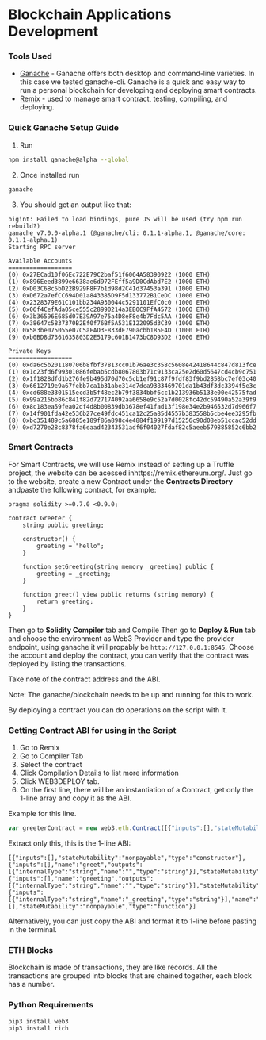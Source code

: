 # Blockchain Applications Development

### Tools Used
* [Ganache](https://github.com/trufflesuite/ganache) - Ganache offers both desktop and command-line varieties. In this case we tested ganache-cli. Ganache is a quick and easy way to run a personal blockchain for developing and deploying smart contracts.
* [Remix](https://remix.ethereum.org/) - used to manage smart contract, testing, compiling, and deploying.

### Quick Ganache Setup Guide

1. Run
```sh
npm install ganache@alpha --global
```
2. Once installed run
```sh
ganache
```
3. You should get an output like that:
```
bigint: Failed to load bindings, pure JS will be used (try npm run rebuild?)
ganache v7.0.0-alpha.1 (@ganache/cli: 0.1.1-alpha.1, @ganache/core: 0.1.1-alpha.1)
Starting RPC server

Available Accounts
==================
(0) 0x27ECad10f06Ec722E79C2baf51f6064A58390922 (1000 ETH)
(1) 0x896Eeed3899e6638ae6d972FEff5a9D0CdAbd7E2 (1000 ETH)
(2) 0xD03C6Bc5bD22B929F8F7b1d98d2C41d37453a391 (1000 ETH)
(3) 0xD672a7efCC694D01a843385D9F5d133772B1CeDC (1000 ETH)
(4) 0x2328379E61C101bb234A930044c5291101EfC0c0 (1000 ETH)
(5) 0x06f4CefAda05ce555c28990214a3EB0C9FfA4572 (1000 ETH)
(6) 0x3b36596E685d07E39A97e75a4D8eF8e4b7Fdc5AA (1000 ETH)
(7) 0x38647c5837370B2Ef0f76Bf5A531E122095d3C39 (1000 ETH)
(8) 0x583be075055e07C5aFAD3F833dE790acbb185E4D (1000 ETH)
(9) 0xb0BD8d7361635803D2E5179c601B1473bC8D93D2 (1000 ETH)

Private Keys
==================
(0) 0xda6c5b201180706b8fbf37813cc01b76ae3c358c5608e42418644c847d813fce
(1) 0x1c23fd6f99301086febab5cdb8067803b71c9133ca25e2d60d5647cd4cb9c751
(2) 0x1f1828dfd1b276fe9b495d70d70c5cb1ef91c87f9fdf83f9bd2858bc7ef03c40
(3) 0x6612719e9a67febb7ca1b31abe314d7dca9383469701da1b43df3dc3394f5e3c
(4) 0xcd688e3301515ecd3b5f48ec2b79f3834bbf6cc1b213936b5133e00e42575fad
(5) 0x99a215bb86c841f82d727174092aa6658e9c52a7d0028fc42dc59490a52a39f9
(6) 0x8c183ea59fea02df4d8b00839db3678ef41fad13f198e34e2b946532d7d966f7
(7) 0x14f901fda42e536b27ce49fdc451ca12c25a85d4557b383558b5cbe4ee3295fb
(8) 0xbc351489c5a6885e189f86a898c4e4884f199197d15256c90d08eb51ccac52dd
(9) 0xd7270e28c8378fa6eaad42343531adf6f04027fdaf82c5aeeb579885852c6bb2
```
### Smart Contracts

For Smart Contracts, we will use Remix instead of setting up a Truffle project, the website can be acessed inhttps://remix.ethereum.org/. Just go to the website, create a new Contract under the **Contracts Directory** andpaste the following contract, for example:

```sol
pragma solidity >=0.7.0 <0.9.0;

contract Greeter {
    string public greeting;
    
    constructor() {
        greeting = "hello";
    }
    
    function setGreeting(string memory _greeting) public {
        greeting = _greeting;
    }
    
    function greet() view public returns (string memory) {
        return greeting;
    }
}
```
Then go to **Solidity Compiler** tab and Compile
Then go to **Deploy & Run** tab and choose the environment as Web3 Provider and type the provider endpoint, using ganache it will propably be `http://127.0.0.1:8545`. 
Choose the account and deploy the contract, you can verify that the contract was deployed by listing the transactions.

Take note of the contract address and the ABI.

Note: The ganache/blockchain needs to be up and running for this to work.

By deploying a contract you can do operations on the script with it.

### Getting Contract ABI for using in the Script

1. Go to Remix
2. Go to Compiler Tab
3. Select the contract
4. Click Compilation Details to list more information
5. Click WEB3DEPLOY tab.
6. On the first line, there will be an instantiation of a Contract, get only the 1-line array and copy it as the ABI.

Example for this line.
```js
var greeterContract = new web3.eth.Contract([{"inputs":[],"stateMutability":"nonpayable","type":"constructor"},{"inputs":[],"name":"greet","outputs":[{"internalType":"string","name":"","type":"string"}],"stateMutability":"view","type":"function"},{"inputs":[],"name":"greeting","outputs":[{"internalType":"string","name":"","type":"string"}],"stateMutability":"view","type":"function"},{"inputs":[{"internalType":"string","name":"_greeting","type":"string"}],"name":"setGreeting","outputs":[],"stateMutability":"nonpayable","type":"function"}]);
```
Extract only this, this is the 1-line ABI:
```
[{"inputs":[],"stateMutability":"nonpayable","type":"constructor"},{"inputs":[],"name":"greet","outputs":[{"internalType":"string","name":"","type":"string"}],"stateMutability":"view","type":"function"},{"inputs":[],"name":"greeting","outputs":[{"internalType":"string","name":"","type":"string"}],"stateMutability":"view","type":"function"},{"inputs":[{"internalType":"string","name":"_greeting","type":"string"}],"name":"setGreeting","outputs":[],"stateMutability":"nonpayable","type":"function"}]
```

Alternatively, you can just copy the ABI and format it to 1-line before pasting in the terminal.

### ETH Blocks

Blockchain is made of transactions, they are like records. All the transactions are grouped into blocks that are chained together, each block has a number.

### Python Requirements

```sh
pip3 install web3
pip3 install rich
```